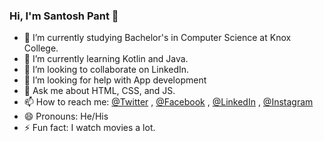 ### Hi, I'm Santosh Pant 👋



- 🔭 I’m currently studying Bachelor's in Computer Science at Knox College.
- 🌱 I’m currently learning Kotlin and Java.
- 👯 I’m looking to collaborate on LinkedIn.
- 🤔 I’m looking for help with App development
- 💬 Ask me about HTML, CSS, and JS.
- 📫 How to reach me: [@Twitter](https://twitter.com/iamsantoshpant) , [@Facebook](https://www.facebook.com/santosh.pant.23/) , [@LinkedIn](https://www.linkedin.com/in/santosh-pant-643213183/) ,  [@Instagram](https://www.instagram.com/_santosh.pant/)
- 😄 Pronouns: He/His
- ⚡ Fun fact: I watch movies a lot.

